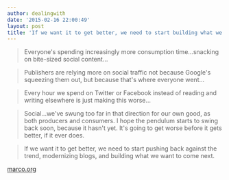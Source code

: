 ```yaml
---
author: dealingwith
date: '2015-02-16 22:00:49'
layout: post
title: 'If we want it to get better, we need to start building what we want to come next...'
---
```


> Everyone's spending increasingly more consumption time...snacking on bite-sized social content...

> Publishers are relying more on social traffic not because Google's squeezing them out, but because that's where everyone went...

> Every hour we spend on Twitter or Facebook instead of reading and writing elsewhere is just making this worse...

> Social...we've swung too far in that direction for our own good, as both producers and consumers. I hope the pendulum starts to swing back soon, because it hasn't yet. It's going to get worse before it gets better, if it ever does.

> If we want it to get better, we need to start pushing back against the trend, modernizing blogs, and building what we want to come next.

[marco.org](http://www.marco.org/2015/02/16/google-and-blogs-shit)
